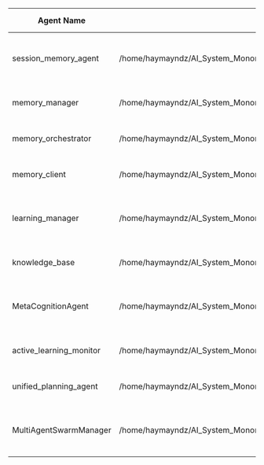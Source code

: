 | Agent Name | File Path | Compliance Status | Issues Found |
|------------|-----------|-------------------|--------------|
| session_memory_agent | /home/haymayndz/AI_System_Monorepo/main_pc_code/agents/session_memory_agent.py | ❌ NON-COMPLIANT | C1, C3, C4, C6/C7, C10 |
| memory_manager | /home/haymayndz/AI_System_Monorepo/main_pc_code/agents/memory_manager.py | 🟠 PARTIALLY COMPLIANT | C10 |
| memory_orchestrator | /home/haymayndz/AI_System_Monorepo/main_pc_code/src/memory/memory_orchestrator.py | 🟠 PARTIALLY COMPLIANT | C10 |
| memory_client | /home/haymayndz/AI_System_Monorepo/main_pc_code/src/memory/memory_client.py | 🟠 PARTIALLY COMPLIANT | C10 |
| learning_manager | /home/haymayndz/AI_System_Monorepo/main_pc_code/agents/learning_manager.py | ❌ NON-COMPLIANT | C1, C3, C4, C6/C7, C10 |
| knowledge_base | /home/haymayndz/AI_System_Monorepo/main_pc_code/agents/knowledge_base.py | 🟠 PARTIALLY COMPLIANT | C10 |
| MetaCognitionAgent | /home/haymayndz/AI_System_Monorepo/main_pc_code/agents/MetaCognitionAgent.py | ❌ NON-COMPLIANT | C1, C3, C4, C6/C7, C10 |
| active_learning_monitor | /home/haymayndz/AI_System_Monorepo/main_pc_code/agents/active_learning_monitor.py | 🟠 PARTIALLY COMPLIANT | C10 |
| unified_planning_agent | /home/haymayndz/AI_System_Monorepo/main_pc_code/agents/unified_planning_agent.py | 🟠 PARTIALLY COMPLIANT | C10 |
| MultiAgentSwarmManager | /home/haymayndz/AI_System_Monorepo/main_pc_code/agents/MultiAgentSwarmManager.py | ❌ NON-COMPLIANT | C1, C3, C4, C6/C7, C10 |

